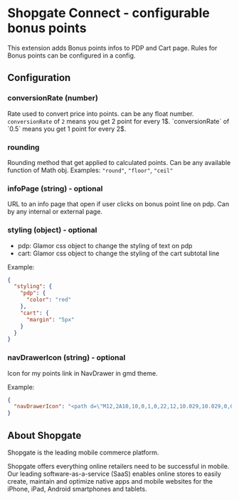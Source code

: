 # Shopgate Connect - configurable bonus points

This extension adds Bonus points infos to PDP and Cart page.
Rules for Bonus points can be configured in a config.

## Configuration

### conversionRate (number)
Rate used to convert price into points. can be any float number.
`conversionRate` of `2` means you get 2 point for every 1$.
`conversionRate` of `0.5` means you get 1 point for every 2$.

### rounding
Rounding method that get applied to calculated points. Can be any available function of Math obj.
Examples: `"round"`, `"floor"`, `"ceil"`

### infoPage (string) - optional
URL to an info page that open if user clicks on bonus point line on pdp. Can by any internal or external page.

### styling (object) - optional
- pdp: Glamor css object to change the styling of text on pdp
- cart: Glamor css object to change the styling of the cart subtotal line

Example:
```json
{
  "styling": {
    "pdp": {
      "color": "red"
    },
    "cart": {
      "margin": "5px"
    }
  }
}
```

### navDrawerIcon (string) - optional
Icon for my points link in NavDrawer in gmd theme.

Example:
```json
{
  "navDrawerIcon": "<path d=\"M12,2A10,10,0,1,0,22,12,10.029,10.029,0,0,0,12,2Zm0,18a8,8,0,1,1,8-8A8.024,8.024,0,0,1,12,20Z\"/>\n<path d=\"M15.015,10.594l2.075-.14.93-1.1L14.2,9.614l-.741.886-2.244.156-.6.732,2.231-.148-.621.742-2.046.142-.605.732,2.034-.135-.653.781-3.536.229,3.257-3.9-4,.29L5.787,11.17l2.332-.154-2.4,2.863L4.844,14.9l9.035-.6.867-1.044-2,.13-.008-.013Z\"/>\n<path d=\"M19.121,11.5l-1.109.063.666-.826-.964.04-.691.843-.934.053-.6.731.946-.061-.647.789.989-.03.664-.824,1.087-.071Z\"/>\n"
}
```

## About Shopgate

Shopgate is the leading mobile commerce platform.

Shopgate offers everything online retailers need to be successful in mobile. Our leading
software-as-a-service (SaaS) enables online stores to easily create, maintain and optimize native
apps and mobile websites for the iPhone, iPad, Android smartphones and tablets.
